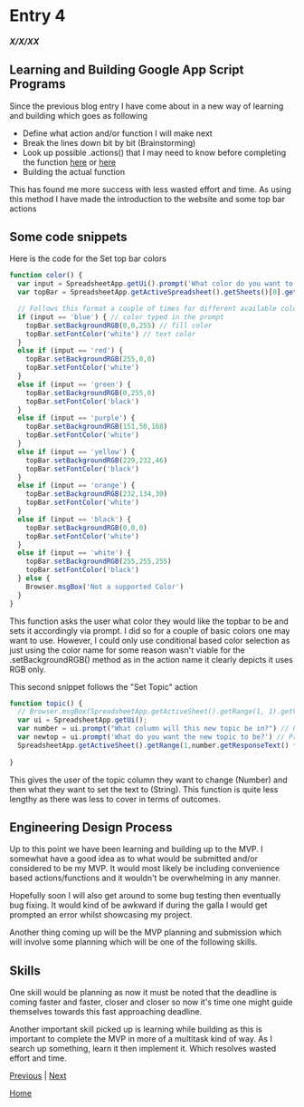 # Entry 4
##### X/X/XX

## Learning and Building Google App Script Programs

Since the previous blog entry I have come about in a new way of learning and building which goes as following

* Define what action and/or function I will make next
* Break the lines down bit by bit (Brainstorming)
* Look up possible .actions() that I may need to know before completing the function [here](https://developers.google.com/apps-script/reference/spreadsheet) or [here](https://stackoverflow.com/questions/tagged/google-apps-script)
* Building the actual function

This has found me more success with less wasted effort and time. As using this method I have made the introduction to the website and some top bar actions

## Some code snippets

Here is the code for the Set top bar colors

```js
function color() {
  var input = SpreadsheetApp.getUi().prompt('What color do you want to change the top bar color to?').getResponseText().toLowerCase() // sets input equal to a desired color user typed in
  var topBar = SpreadsheetApp.getActiveSpreadsheet().getSheets()[0].getRange('A1:Z1') // just a shortcut to cut down on lengthy code you will see how many times topBar will be used

  // Follows this format a couple of times for different available colors
  if (input == 'blue') { // color typed in the prompt
    topBar.setBackgroundRGB(0,0,255) // fill color
    topBar.setFontColor('white') // text color
  }
  else if (input == 'red') {
    topBar.setBackgroundRGB(255,0,0)
    topBar.setFontColor('white')
  }
  else if (input == 'green') {
    topBar.setBackgroundRGB(0,255,0)
    topBar.setFontColor('black')
  }
  else if (input == 'purple') {
    topBar.setBackgroundRGB(151,50,168)
    topBar.setFontColor('white')
  }
  else if (input == 'yellow') {
    topBar.setBackgroundRGB(229,232,46)
    topBar.setFontColor('black')
  }
  else if (input == 'orange') {
    topBar.setBackgroundRGB(232,134,30)
    topBar.setFontColor('white')
  }
  else if (input == 'black') {
    topBar.setBackgroundRGB(0,0,0)
    topBar.setFontColor('white')
  }
  else if (input == 'white') {
    topBar.setBackgroundRGB(255,255,255)
    topBar.setFontColor('black')
  } else {
    Browser.msgBox('Not a supported Color')
  }
}
```
This function asks the user what color they would like the topbar to be and sets it accordingly via prompt. I did so for a couple of basic colors one may want to use. However, I could only use conditional based color selection as just using the color name for some reason wasn't viable for the .setBackgroundRGB() method as in the action name it clearly depicts it uses RGB only.

This second snippet follows the "Set Topic" action

```js
function topic() {
  // Browser.msgBox(SpreadsheetApp.getActiveSheet().getRange(1, 1).getValue()) // incase I ever need to look at this type of    code again for now ignore
  var ui = SpreadsheetApp.getUi();
  var number = ui.prompt("What column will this new topic be in?") // Prompt to receive what column the topic text will be placed in
  var newtop = ui.prompt('What do you want the new topic to be?') // Prompt to set the actual text
  SpreadsheetApp.getActiveSheet().getRange(1,number.getResponseText() * 1).setValue(newtop.getResponseText()) // Actually sets the text based on its desired location and text typed in, the number.getResponseText() was multiplied by one because I wanted to make sure it was being used as a number and not a string to avoid silly errors
  
}
```

This gives the user of the topic column they want to change (Number) and then what they want to set the text to (String). This function is quite less lengthy as there was less to cover in terms of outcomes.

## Engineering Design Process

Up to this point we have been learning and building up to the MVP. I somewhat have a good idea as to what would be submitted and/or considered to be my MVP. It would most likely be including convenience based actions/functions and it wouldn't be overwhelming in any manner.

Hopefully soon I will also get around to some bug testing then eventually bug fixing. It would kind of be awkward if during the galla I would get prompted an error whilst showcasing my project.

Another thing coming up will be the MVP planning and submission which will involve some planning which will be one of the following skills.

## Skills

One skill would be planning as now it must be noted that the deadline is coming faster and faster, closer and closer so now it's time one might guide themselves towards this fast approaching deadline.

Another important skill picked up is learning while building as this is important to complete the MVP in more of a multitask kind of way. As I search up something, learn it then implement it. Which resolves wasted effort and time.

[Previous](entry03.md) | [Next](entry05.md)

[Home](../README.md)

